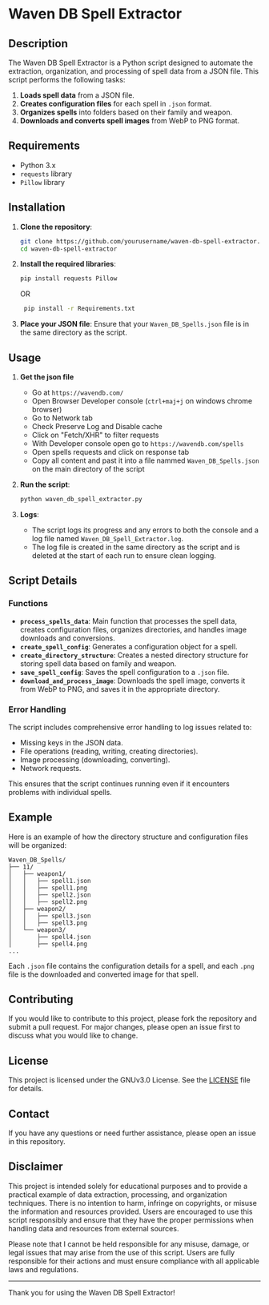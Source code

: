 # Waven DB Spell Extractor

## Description

The Waven DB Spell Extractor is a Python script designed to automate the extraction, organization, and processing of spell data from a JSON file. This script performs the following tasks:

1. **Loads spell data** from a JSON file.
2. **Creates configuration files** for each spell in `.json` format.
3. **Organizes spells** into folders based on their family and weapon.
4. **Downloads and converts spell images** from WebP to PNG format.

## Requirements

- Python 3.x
- `requests` library
- `Pillow` library

## Installation

1. **Clone the repository**:
    ```sh
    git clone https://github.com/yourusername/waven-db-spell-extractor.git
    cd waven-db-spell-extractor
    ```

2. **Install the required libraries**:
    ```sh
    pip install requests Pillow
    ```
    OR
   ```sh
    pip install -r Requirements.txt
    ```

4. **Place your JSON file**:
    Ensure that your `Waven_DB_Spells.json` file is in the same directory as the script.

## Usage
1. **Get the json file**
    - Go at `https://wavendb.com/`
    - Open Browser Developer console (`ctrl+maj+j` on windows chrome browser)
    - Go to Network tab
    - Check Preserve Log and Disable cache
    - Click on "Fetch/XHR" to filter requests
    - With Developer console open go to `https://wavendb.com/spells`
    - Open spells requests and click on response tab
    - Copy all content and past it into a file nammed `Waven_DB_Spells.json` on the main directory of the script

2. **Run the script**:
    ```sh
    python waven_db_spell_extractor.py
    ```

3. **Logs**:
    - The script logs its progress and any errors to both the console and a log file named `Waven_DB_Spell_Extractor.log`.
    - The log file is created in the same directory as the script and is deleted at the start of each run to ensure clean logging.

## Script Details

### Functions

- **`process_spells_data`**: Main function that processes the spell data, creates configuration files, organizes directories, and handles image downloads and conversions.
- **`create_spell_config`**: Generates a configuration object for a spell.
- **`create_directory_structure`**: Creates a nested directory structure for storing spell data based on family and weapon.
- **`save_spell_config`**: Saves the spell configuration to a `.json` file.
- **`download_and_process_image`**: Downloads the spell image, converts it from WebP to PNG, and saves it in the appropriate directory.

### Error Handling

The script includes comprehensive error handling to log issues related to:
- Missing keys in the JSON data.
- File operations (reading, writing, creating directories).
- Image processing (downloading, converting).
- Network requests.

This ensures that the script continues running even if it encounters problems with individual spells.

## Example

Here is an example of how the directory structure and configuration files will be organized:

```
Waven_DB_Spells/
├── 11/
│   ├── weapon1/
│   │   ├── spell1.json
│   │   ├── spell1.png
│   │   ├── spell2.json
│   │   ├── spell2.png
│   ├── weapon2/
│   │   ├── spell3.json
│   │   ├── spell3.png
│   └── weapon3/
│       ├── spell4.json
│       ├── spell4.png
...
```

Each `.json` file contains the configuration details for a spell, and each `.png` file is the downloaded and converted image for that spell.

## Contributing

If you would like to contribute to this project, please fork the repository and submit a pull request. For major changes, please open an issue first to discuss what you would like to change.

## License

This project is licensed under the GNUv3.0 License. See the [LICENSE](LICENSE) file for details.

## Contact

If you have any questions or need further assistance, please open an issue in this repository.

## Disclaimer
This project is intended solely for educational purposes and to provide a practical example of data extraction, processing, and organization techniques. There is no intention to harm, infringe on copyrights, or misuse the information and resources provided. Users are encouraged to use this script responsibly and ensure that they have the proper permissions when handling data and resources from external sources.

Please note that I cannot be held responsible for any misuse, damage, or legal issues that may arise from the use of this script. Users are fully responsible for their actions and must ensure compliance with all applicable laws and regulations.

---

Thank you for using the Waven DB Spell Extractor!
